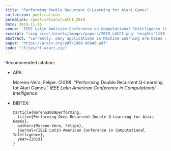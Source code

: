 ```yaml
---
title: "Performing Double Recurrent Q-Learning for Atari Games"
collection: publications
permalink: /publications/LACCI_2019
date: 2019-11-15
venue: 'IEEE Latin American Conference on Computational Intelligence (LA-CCI), Guayaquil - Ecuador'
excerpt: "<img src='/assets/images/papers/2019_LACCI.png' height='1120' width='520'>"
abstract: "Currently, many applications in Machine Learning are based on define new models to extract more information about data, In this case Deep Reinforcement Learning with the most common application in video games like Atari, Mario, and others causes an impact in how to computers can learning by himself with only information called rewards obtained from any action. There is a lot of algorithms modeled and implemented based on Deep Recurrent Q-Learning proposed by DeepMind used in AlphaZero and Go. In this document, We proposed Deep Recurrent Double Q-Learning that is an implementation of Deep Reinforcement Learning using Double Q-Learning algorithms and Recurrent Networks like LSTM and DRQN."
paper: "https://arxiv.org/pdf/1908.06040.pdf"
code: "/files/rl-atari.zip"
---
```


Recommended citation:

* APA:

  Moreno-Vera, Felipe. (2019). &quot;Performing Double Recurrent Q-Learning for Atari Games.&quot; <i>IEEE Latin American Conference in Computational Intelligence</i>.

* BIBTEX:

      @article{moreno2019performing,
        title={Performing Deep Recurrent Double Q-Learning for Atari Games},
        author={Moreno-Vera, Felipe},
        journal={IEEE Latin American Conference in Computational Intelligence},
        year={2019}
      }

